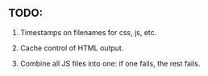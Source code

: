 

TODO:
-----

1) Timestamps on filenames for css, js, etc.

2) Cache control of HTML output.

3) Combine all JS files into one: if one fails, the rest fails.
